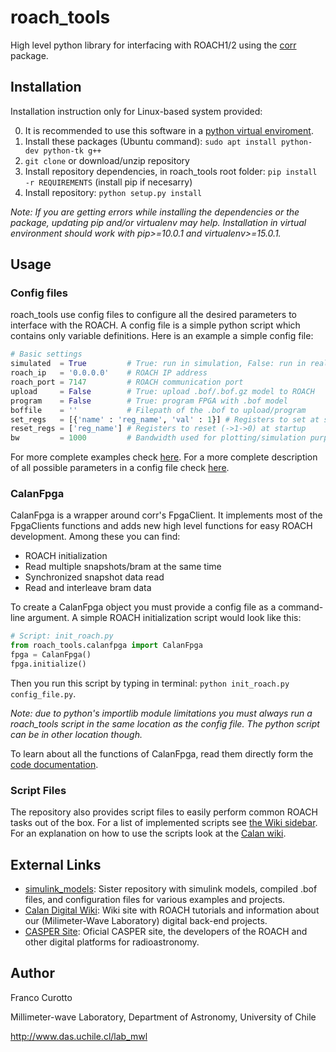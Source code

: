 # roach_tools

High level python library for interfacing with ROACH1/2 using the [corr](https://github.com/ska-sa/corr) package.

## Installation

Installation instruction only for Linux-based system provided:

0. It is recommended to use this software in a [python virtual enviroment](https://virtualenv.pypa.io/en/stable/).
1. Install these packages (Ubuntu command): `sudo apt install python-dev python-tk g++`
2. `git clone` or download/unzip repository
3. Install repository dependencies, in roach_tools root folder: `pip install -r REQUIREMENTS` (install pip if necesarry)
4. Install repository: `python setup.py install`

*Note: If you are getting errors while installing the dependencies or the package, updating pip and/or virtualenv may help. Installation in virtual environment should work with pip>=10.0.1 and virtualenv>=15.0.1.*

## Usage

### Config files

roach_tools use config files to configure all the desired parameters to interface with the ROACH. A config file is a simple python script which contains only variable definitions. Here is an example a simple config file:

```python
# Basic settings
simulated  = True         # True: run in simulation, False: run in real ROACH
roach_ip   = '0.0.0.0'    # ROACH IP address
roach_port = 7147         # ROACH communication port
upload     = False        # True: upload .bof/.bof.gz model to ROACH
program    = False        # True: program FPGA with .bof model
boffile    = ''           # Filepath of the .bof to upload/program
set_regs   = [{'name' : 'reg_name', 'val' : 1}] # Registers to set at startup
reset_regs = ['reg_name'] # Registers to reset (->1->0) at startup
bw         = 1000         # Bandwidth used for plotting/simulation purposes (in MHz)
```
For more complete examples check [here](https://github.com/FrancoCalan/roach_tools/tree/master/examples/config_files). For a more complete description of all possible parameters in a config file check [here](https://github.com/FrancoCalan/roach_tools/wiki/Config-File-Parameters).

### CalanFpga

CalanFpga is a wrapper around corr's FpgaClient. It implements most of the FpgaClients functions and adds new high level functions for easy ROACH development. Among these you can find:

* ROACH initialization
* Read multiple snapshots/bram at the same time
* Synchronized snapshot data read
* Read and interleave bram data

To create a CalanFpga object you must provide a config file as a command-line argument. A simple ROACH initialization script would look like this:

```python
# Script: init_roach.py
from roach_tools.calanfpga import CalanFpga
fpga = CalanFpga()
fpga.initialize()
```

Then you run this script by typing in terminal: `python init_roach.py config_file.py`. 

*Note: due to python's importlib module limitations you must always run a roach_tools script in the same location as the config file. The python script can be in other location though.*

To learn about all the functions of CalanFpga, read them directly form the [code documentation](https://github.com/FrancoCalan/roach_tools/blob/master/src/calanfpga.py).

### Script Files

The repository also provides script files to easily perform common ROACH tasks out of the box. For a list of implemented scripts see [the Wiki sidebar](https://github.com/FrancoCalan/roach_tools/wiki). For an explanation on how to use the scripts look at the [Calan wiki](https://sites.google.com/site/calandigital/home/tutorials/roach_tools-and-calanfpga).

## External Links
* [simulink_models](https://github.com/FrancoCalan/simulink_models): Sister repository with simulink models, compiled .bof files, and configuration files for various examples and projects.
* [Calan Digital Wiki](https://sites.google.com/site/calandigital/): Wiki site with ROACH tutorials and information about our (Milimeter-Wave Laboratory) digital back-end projects.
* [CASPER Site](https://casper.berkeley.edu/): Oficial CASPER site, the developers of the ROACH and other digital platforms for radioastronomy.

## Author
Franco Curotto

Millimeter-wave Laboratory, Department of Astronomy, University of Chile

http://www.das.uchile.cl/lab_mwl
